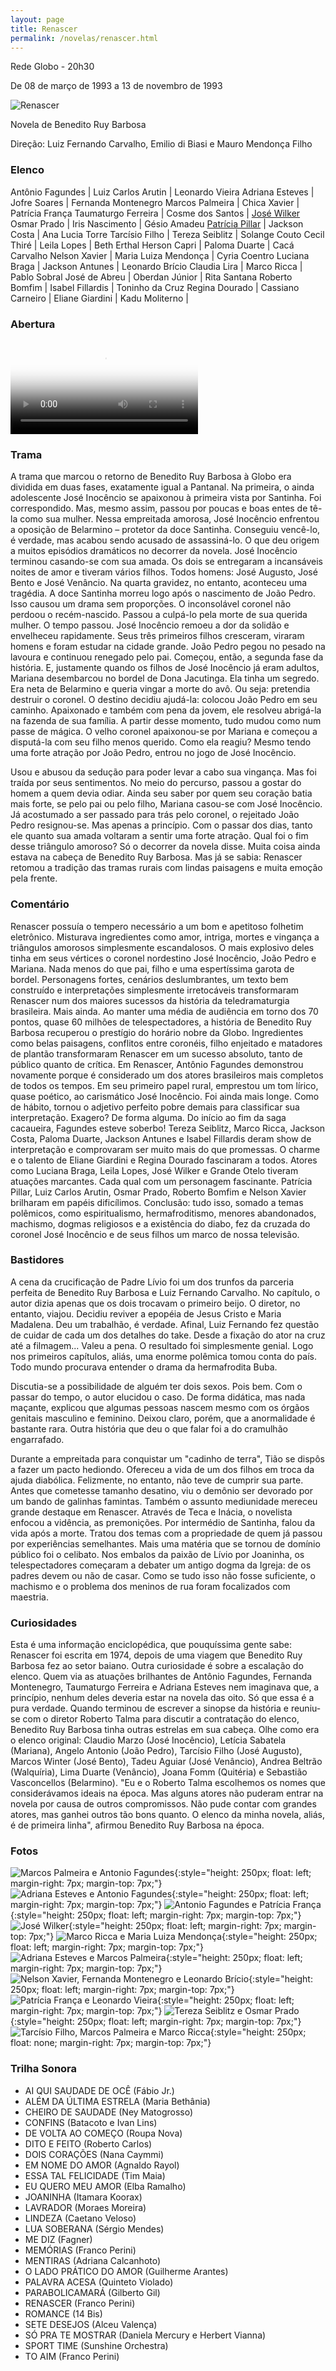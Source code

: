 ```yaml
---
layout: page
title: Renascer
permalink: /novelas/renascer.html
---
```


Rede Globo - 20h30

De 08 de março de 1993 a 13 de novembro de 1993

![Renascer](/novelas/img/renascer_logo.jpg)

Novela de Benedito Ruy Barbosa

Direção: Luiz Fernando Carvalho, Emilio di Biasi e Mauro Mendonça Filho

### Elenco

Antônio Fagundes | Luiz Carlos Arutin | Leonardo Vieira
Adriana Esteves | Jofre Soares | Fernanda Montenegro
Marcos Palmeira | Chica Xavier | Patrícia França
Taumaturgo Ferreira | Cosme dos Santos | [José Wilker](/novelas/jose_wilker.html)
Osmar Prado | Iris Nascimento | Gésio Amadeu
[Patrícia Pillar](/novelas/patricia_pillar.html) | Jackson Costa | Ana Lucia Torre
Tarcísio Filho | Tereza Seiblitz | Solange Couto
Cecil Thiré | Leila Lopes | Beth Erthal
Herson Capri | Paloma Duarte | Cacá Carvalho
Nelson Xavier | Maria Luiza Mendonça | Cyria Coentro
Luciana Braga | Jackson Antunes | Leonardo Brício
Claudia Lira | Marco Ricca | Pablo Sobral
José de Abreu | Oberdan Júnior | Rita Santana
Roberto Bomfim | Isabel Fillardis | Toninho da Cruz
Regina Dourado | Cassiano Carneiro | 
Eliane Giardini | Kadu Moliterno | 

### Abertura

<video poster="/novelas/img/renascer_abertura.png" id="player" playsinline controls>
    <source src="https://124700.selcdn.ru/srv.victor3d.com.br/novelas/renascer_1993.mp4" type="video/mp4">
</video>

### Trama

A trama que marcou o retorno de Benedito Ruy Barbosa à Globo era dividida em duas fases, exatamente igual a Pantanal. Na primeira, o ainda adolescente José Inocêncio se apaixonou à primeira vista por Santinha. Foi correspondido. Mas, mesmo assim, passou por poucas e boas entes de tê-la como sua mulher. Nessa empreitada amorosa, José Inocêncio enfrentou a oposição de Belarmino – protetor da doce Santinha. Conseguiu vencê-lo, é verdade, mas acabou sendo acusado de assassiná-lo. O que deu origem a
muitos episódios dramáticos no decorrer da novela. José Inocêncio terminou
casando-se com sua amada. Os dois se entregaram a incansáveis noites de
amor e tiveram vários filhos. Todos homens: José Augusto, José Bento e José
Venâncio. Na quarta gravidez, no entanto, aconteceu uma tragédia. A doce
Santinha morreu logo após o nascimento de João Pedro. Isso causou um drama
sem proporções. O inconsolável coronel não perdoou o recém-nascido. Passou
a culpá-lo pela morte de sua querida mulher. O tempo passou. José Inocêncio
remoeu a dor da solidão e envelheceu rapidamente. Seus três primeiros
filhos cresceram, viraram homens e foram estudar na cidade grande. João
Pedro pegou no pesado na lavoura e continuou renegado pelo pai. Começou,
então, a segunda fase da história. E, justamente quando os filhos de José Inocêncio já eram adultos, Mariana desembarcou no bordel de Dona Jacutinga. Ela tinha um segredo. Era neta de Belarmino e queria vingar a morte do avô. Ou seja: pretendia destruir o coronel. O destino decidiu ajudá-la: colocou João
Pedro em seu caminho. Apaixonado e também com pena da jovem, ele resolveu
abrigá-la na fazenda de sua família. A partir desse momento, tudo mudou
como num passe de mágica. O velho coronel apaixonou-se por Mariana e
começou a disputá-la com seu filho menos querido. Como ela reagiu? Mesmo
tendo uma forte atração por João Pedro, entrou no jogo de José Inocêncio.

Usou e abusou da sedução para poder levar a cabo sua vingança. Mas foi
traída por seus sentimentos. No meio do percurso, passou a gostar do homem
a quem devia odiar. Ainda seu saber por quem seu coração batia mais forte,
se pelo pai ou pelo filho, Mariana casou-se com José Inocêncio. Já
acostumado a ser passado para trás pelo coronel, o rejeitado João Pedro
resignou-se. Mas apenas a princípio. Com o passar dos dias, tanto ele
quanto sua amada voltaram a sentir uma forte atração. Qual foi o fim desse
triângulo amoroso? Só o decorrer da novela disse. Muita coisa ainda estava
na cabeça de Benedito Ruy Barbosa. Mas já se sabia: Renascer retomou a
tradição das tramas rurais com lindas paisagens e muita emoção pela
frente. 

### Comentário

Renascer possuía o tempero necessário a um bom e apetitoso folhetim eletrônico. Misturava ingredientes como amor, intriga, mortes e vingança a triângulos amorosos simplesmente escandalosos. O mais explosivo deles tinha em seus vértices o coronel nordestino José Inocêncio, João Pedro e Mariana. Nada menos do que pai, filho e uma espertíssima garota de bordel. Personagens fortes, cenários deslumbrantes, um texto bem construído
e interpretações simplesmente irretocáveis transformaram Renascer num dos
maiores sucessos da história da teledramaturgia brasileira. Mais ainda. Ao
manter uma média de audiência em torno dos 70 pontos, quase 60 milhões de
telespectadores, a história de Benedito Ruy Barbosa recuperou o prestígio
do horário nobre da Globo. Ingredientes como belas paisagens, conflitos
entre coronéis, filho enjeitado e matadores de plantão transformaram
Renascer em um sucesso absoluto, tanto de público quanto de crítica. Em
Renascer, Antônio Fagundes demonstrou novamente porque é considerado um dos atores brasileiros mais completos de todos os tempos. Em seu primeiro papel
rural, emprestou um tom lírico, quase poético, ao carismático José Inocêncio. Foi ainda mais longe. Como de hábito, tornou o adjetivo perfeito pobre demais para classificar sua interpretação. Exagero? De forma alguma. Do início ao fim da saga cacaueira, Fagundes esteve soberbo! Tereza Seiblitz, Marco Ricca, Jackson Costa, Paloma Duarte, Jackson Antunes e Isabel Fillardis deram show de interpretação e comprovaram ser muito mais do que promessas. O charme e o talento de Eliane Giardini e Regina Dourado fascinaram a todos. Atores como Luciana Braga, Leila Lopes, José Wilker e Grande Otelo tiveram atuações marcantes. Cada qual com um personagem fascinante. Patrícia Pillar, Luiz Carlos Arutin, Osmar Prado, Roberto Bomfim e Nelson Xavier brilharam em papéis dificílimos. Conclusão: tudo isso, somado a temas polêmicos, como espiritualismo, hermafroditismo, menores abandonados, machismo, dogmas religiosos e a existência do diabo, fez da cruzada do coronel José Inocêncio e de seus filhos um marco de nossa televisão. 

### Bastidores

A cena da crucificação de Padre Lívio foi um dos trunfos da parceria perfeita de Benedito Ruy Barbosa e Luiz Fernando Carvalho. No capítulo, o autor dizia apenas que os dois trocavam o primeiro beijo. O diretor, no entanto, viajou. Decidiu reviver a epopéia de Jesus Cristo e
Maria Madalena. Deu um trabalhão, é verdade. Afinal, Luiz Fernando fez
questão de cuidar de cada um dos detalhes do take. Desde a fixação do ator
na cruz até a filmagem... Valeu a pena. O resultado foi simplesmente
genial. Logo nos primeiros capítulos, aliás, uma enorme polêmica tomou
conta do país. Todo mundo procurava entender o drama da hermafrodita Buba.

Discutia-se a possibilidade de alguém ter dois sexos. Pois bem. Com o
passar do tempo, o autor elucidou o caso. De forma didática, mas nada
maçante, explicou que algumas pessoas nascem mesmo com os órgãos genitais
masculino e feminino. Deixou claro, porém, que a anormalidade é bastante
rara. Outra história que deu o que falar foi a do cramulhão engarrafado.

Durante a empreitada para conquistar um "cadinho de terra", Tião se dispôs
a fazer um pacto hediondo. Ofereceu a vida de um dos filhos em troca da
ajuda diabólica. Felizmente, no entanto, não teve de cumprir sua parte.
Antes que cometesse tamanho desatino, viu o demônio ser devorado por um
bando de galinhas famintas. Também o assunto mediunidade mereceu grande
destaque em Renascer. Através de Teca e Inácia, o novelista enfocou a
vidência, as premonições. Por intermédio de Santinha, falou da vida após a
morte. Tratou dos temas com a propriedade de quem já passou por
experiências semelhantes. Mais uma matéria que se tornou de domínio público
foi o celibato. Nos embalos da paixão de Lívio por Joaninha, os
telespectadores começaram a debater um antigo dogma da Igreja: de os padres
devem ou não de casar. Como se tudo isso não fosse suficiente, o machismo e
o problema dos meninos de rua foram focalizados com maestria. 

### Curiosidades

Esta é uma informação enciclopédica, que pouquíssima gente sabe: Renascer foi escrita em 1974, depois de uma viagem que Benedito Ruy Barbosa fez ao setor baiano. Outra curiosidade é sobre a escalação do elenco. Quem via as atuações brilhantes de Antônio Fagundes, Fernanda Montenegro, Taumaturgo Ferreira e Adriana Esteves nem imaginava que, a princípio, nenhum deles deveria estar na novela das oito. Só que essa é a
pura verdade. Quando terminou de escrever a sinopse da história e reuniu-se
com o diretor Roberto Talma para discutir a contratação do elenco, Benedito
Ruy Barbosa tinha outras estrelas em sua cabeça. Olhe como era o elenco
original: Claudio Marzo (José Inocêncio), Letícia Sabatela (Mariana),
Angelo Antonio (João Pedro), Tarcísio Filho (José Augusto), Marcos Winter
(José Bento), Tadeu Aguiar (José Venâncio), Andrea Beltrão (Walquíria),
Lima Duarte (Venâncio), Joana Fomm (Quitéria) e Sebastião Vasconcellos
(Belarmino). "Eu e o Roberto Talma escolhemos os nomes que considerávamos
ideais na época. Mas alguns atores não puderam entrar na novela por causa
de outros compromissos. Não pude contar com grandes atores, mas ganhei
outros tão bons quanto. O elenco da minha novela, aliás, é de primeira
linha", afirmou Benedito Ruy Barbosa na época. 

### Fotos

![Marcos Palmeira e Antonio Fagundes](/novelas/img/renascer_marcos_palmeira_e_antonio_fagundes.jpg){:style="height: 250px; float: left; margin-right: 7px; margin-top: 7px;"}
![Adriana Esteves e Antonio Fagundes](/novelas/img/renascer_adriana_esteves_e_antonio_fagundes.jpg){:style="height: 250px; float: left; margin-right: 7px; margin-top: 7px;"}
![Antonio Fagundes e Patrícia França](/novelas/img/renascer_antonio_fagundes_e_patricia_franca.jpg){:style="height: 250px; float: left; margin-right: 7px; margin-top: 7px;"}
![José Wilker](/novelas/img/renascer_jose_wilker.jpg){:style="height: 250px; float: left; margin-right: 7px; margin-top: 7px;"}
![Marco Ricca e Maria Luiza Mendonça](/novelas/img/renascer_marco_ricca_e_maria_luiza_mendonca.jpg){:style="height: 250px; float: left; margin-right: 7px; margin-top: 7px;"}
![Adriana Esteves e Marcos Palmeira](/novelas/img/renascer_adriana_esteves_e_marcos_palmeira.jpg){:style="height: 250px; float: left; margin-right: 7px; margin-top: 7px;"}
![Nelson Xavier, Fernanda Montenegro e Leonardo Brício](/novelas/img/renascer_nelson_xavier_fernanda_montenegro_e_leonardo_bricio.jpg){:style="height: 250px; float: left; margin-right: 7px; margin-top: 7px;"}
![Patrícia França e Leonardo Vieira](/novelas/img/renascer_patricia_franca_e_leonardo_vieira.jpg){:style="height: 250px; float: left; margin-right: 7px; margin-top: 7px;"}
![Tereza Seiblitz e Osmar Prado](/novelas/img/renascer_tereza_seiblitz_e_osmar_prado.jpg){:style="height: 250px; float: left; margin-right: 7px; margin-top: 7px;"}
![Tarcísio Filho, Marcos Palmeira e Marco Ricca](/novelas/img/renascer_tarcisio_filho_marcos_palmeira_e_marco_ricca.jpg){:style="height: 250px; float: none; margin-right: 7px; margin-top: 7px;"}

### Trilha Sonora

* AI QUI SAUDADE DE OCÊ (Fábio Jr.)
* ALÉM DA ÚLTIMA ESTRELA (Maria Bethânia)
* CHEIRO DE SAUDADE (Ney Matogrosso)
* CONFINS (Batacoto e Ivan Lins)
* DE VOLTA AO COMEÇO (Roupa Nova)
* DITO E FEITO (Roberto Carlos)
* DOIS CORAÇÕES (Nana Caymmi)
* EM NOME DO AMOR (Agnaldo Rayol)
* ESSA TAL FELICIDADE (Tim Maia)
* EU QUERO MEU AMOR (Elba Ramalho)
* JOANINHA (Itamara Koorax)
* LAVRADOR (Moraes Moreira)
* LINDEZA (Caetano Veloso)
* LUA SOBERANA (Sérgio Mendes)
* ME DIZ (Fagner)
* MEMÓRIAS (Franco Perini)
* MENTIRAS (Adriana Calcanhoto)
* O LADO PRÁTICO DO AMOR (Guilherme Arantes)
* PALAVRA ACESA (Quinteto Violado)
* PARABOLICAMARÁ (Gilberto Gil)
* RENASCER (Franco Perini)
* ROMANCE (14 Bis)
* SETE DESEJOS (Alceu Valença)
* SÓ PRA TE MOSTRAR (Daniela Mercury e Herbert Vianna)
* SPORT TIME (Sunshine Orchestra)
* TO AIM (Franco Perini)
